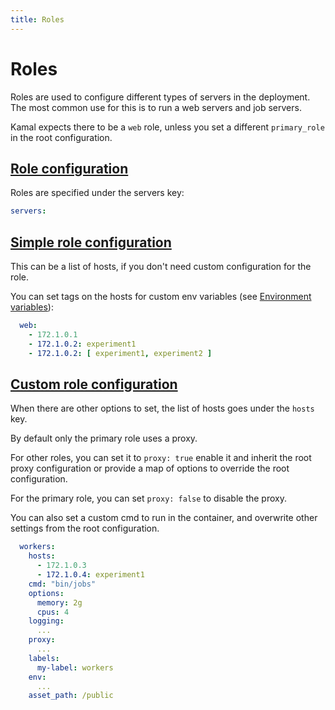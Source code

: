 ```yaml
---
title: Roles
---
```


# Roles

Roles are used to configure different types of servers in the deployment. The most common use for this is to run a web servers and job servers.

Kamal expects there to be a `web` role, unless you set a different `primary_role` in the root configuration.

## [Role configuration](#role-configuration)

Roles are specified under the servers key:

```yaml
servers:
```

## [Simple role configuration](#simple-role-configuration)

This can be a list of hosts, if you don't need custom configuration for the role.

You can set tags on the hosts for custom env variables (see [Environment variables](../environment-variables)):

```yaml
  web:
    - 172.1.0.1
    - 172.1.0.2: experiment1
    - 172.1.0.2: [ experiment1, experiment2 ]
```

## [Custom role configuration](#custom-role-configuration)

When there are other options to set, the list of hosts goes under the `hosts` key.

By default only the primary role uses a proxy.

For other roles, you can set it to `proxy: true` enable it and inherit the root proxy configuration or provide a map of options to override the root configuration.

For the primary role, you can set `proxy: false` to disable the proxy.

You can also set a custom cmd to run in the container, and overwrite other settings from the root configuration.

```yaml
  workers:
    hosts:
      - 172.1.0.3
      - 172.1.0.4: experiment1
    cmd: "bin/jobs"
    options:
      memory: 2g
      cpus: 4
    logging:
      ...
    proxy:
      ...
    labels:
      my-label: workers
    env:
      ...
    asset_path: /public
```
